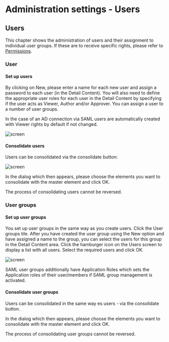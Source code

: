 # Administration settings - Users

## Users

This chapter shows the administration of users and their assignment to individual user groups.
If these are to receive specific rights, please refer to [Permissions](../permissions/permissions.md).

### User

#### Set up users

By clicking on New, please enter a name for each new user and assign a password to each user (in the Detail Content).
You will also need to define the appropriate user roles for each user in the Detail Content by specifying if the user acts as Viewer, Author and/or Approver.
You can assign a user to a number of user groups.

In the case of an AD connection via SAML users are automatically created with Viewer rights by default if not changed.

![screen](../media/6.0-user-insert-panel.png)

#### Consolidate users

Users can be consolidated via the consolidate button: 

![screen](../media/6.1-consolidate.png)

In the dialog which then appears, please choose the elements you want to consolidate with the master element and click OK.

The process of consolidating users cannot be reversed.

### User groups

#### Set up user groups

You set up user groups in the same way as you create users. Click the User groups tile.
After you have created the user group using the New option and have assigned a name to the group, you can select the users for this group in the Detail Content area. Click the hamburger icon on the Users screen to display a list with all users. Select the required users and click OK. 

![screen](../media/6.2-user-list.png)

SAML user groups additionally have Application Roles which sets the Application roles of their user/members if SAML group management is activated.

#### Consolidate user groups

Users can be consolidated in the same way es users - via the consolidate button. 

In the dialog which then appears, please choose the elements you want to consolidate with the master element and click OK.

The process of consolidating user groups cannot be reversed.
